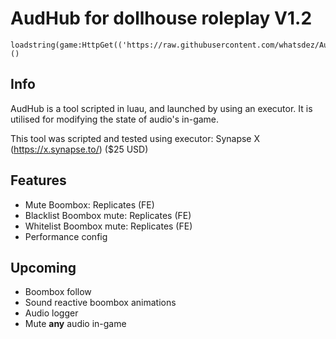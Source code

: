 # AudHub for dollhouse roleplay V1.2

    
    loadstring(game:HttpGet(('https://raw.githubusercontent.com/whatsdez/Audhub/main/main.lua'),true))()

## Info

AudHub is a tool scripted in luau, and launched by using an executor.
It is utilised for modifying the state of audio's in-game.

This tool was scripted and tested using executor: Synapse X (https://x.synapse.to/) ($25 USD)

## Features

 - Mute Boombox: Replicates (FE)
 - Blacklist Boombox mute: Replicates (FE)
 - Whitelist Boombox mute: Replicates (FE)
 - Performance config

## Upcoming

 - Boombox follow
 - Sound reactive boombox animations
 - Audio logger
 - Mute **any** audio in-game
